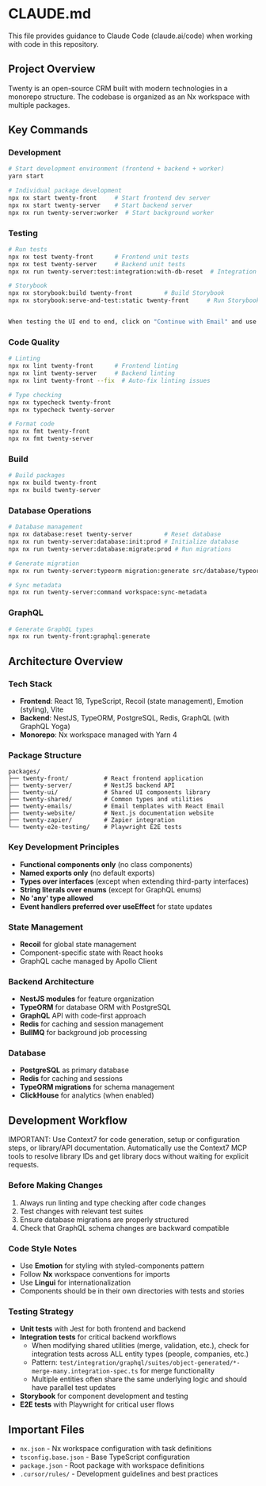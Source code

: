 # CLAUDE.md

This file provides guidance to Claude Code (claude.ai/code) when working with code in this repository.

## Project Overview

Twenty is an open-source CRM built with modern technologies in a monorepo structure. The codebase is organized as an Nx workspace with multiple packages.

## Key Commands

### Development
```bash
# Start development environment (frontend + backend + worker)
yarn start

# Individual package development
npx nx start twenty-front     # Start frontend dev server
npx nx start twenty-server    # Start backend server
npx nx run twenty-server:worker  # Start background worker
```

### Testing
```bash
# Run tests
npx nx test twenty-front      # Frontend unit tests
npx nx test twenty-server     # Backend unit tests
npx nx run twenty-server:test:integration:with-db-reset  # Integration tests with DB reset

# Storybook
npx nx storybook:build twenty-front         # Build Storybook
npx nx storybook:serve-and-test:static twenty-front     # Run Storybook tests


When testing the UI end to end, click on "Continue with Email" and use the prefilled credentials.
```

### Code Quality
```bash
# Linting
npx nx lint twenty-front      # Frontend linting
npx nx lint twenty-server     # Backend linting
npx nx lint twenty-front --fix  # Auto-fix linting issues

# Type checking
npx nx typecheck twenty-front
npx nx typecheck twenty-server

# Format code
npx nx fmt twenty-front
npx nx fmt twenty-server
```

### Build
```bash
# Build packages
npx nx build twenty-front
npx nx build twenty-server
```

### Database Operations
```bash
# Database management
npx nx database:reset twenty-server         # Reset database
npx nx run twenty-server:database:init:prod # Initialize database
npx nx run twenty-server:database:migrate:prod # Run migrations

# Generate migration
npx nx run twenty-server:typeorm migration:generate src/database/typeorm/core/migrations/[name] -d src/database/typeorm/core/core.datasource.ts

# Sync metadata
npx nx run twenty-server:command workspace:sync-metadata
```

### GraphQL
```bash
# Generate GraphQL types
npx nx run twenty-front:graphql:generate
```

## Architecture Overview

### Tech Stack
- **Frontend**: React 18, TypeScript, Recoil (state management), Emotion (styling), Vite
- **Backend**: NestJS, TypeORM, PostgreSQL, Redis, GraphQL (with GraphQL Yoga)
- **Monorepo**: Nx workspace managed with Yarn 4

### Package Structure
```
packages/
├── twenty-front/          # React frontend application
├── twenty-server/         # NestJS backend API
├── twenty-ui/             # Shared UI components library
├── twenty-shared/         # Common types and utilities
├── twenty-emails/         # Email templates with React Email
├── twenty-website/        # Next.js documentation website
├── twenty-zapier/         # Zapier integration
└── twenty-e2e-testing/    # Playwright E2E tests
```

### Key Development Principles
- **Functional components only** (no class components)
- **Named exports only** (no default exports)
- **Types over interfaces** (except when extending third-party interfaces)
- **String literals over enums** (except for GraphQL enums)
- **No 'any' type allowed**
- **Event handlers preferred over useEffect** for state updates

### State Management
- **Recoil** for global state management
- Component-specific state with React hooks
- GraphQL cache managed by Apollo Client

### Backend Architecture
- **NestJS modules** for feature organization
- **TypeORM** for database ORM with PostgreSQL
- **GraphQL** API with code-first approach
- **Redis** for caching and session management
- **BullMQ** for background job processing

### Database
- **PostgreSQL** as primary database
- **Redis** for caching and sessions
- **TypeORM migrations** for schema management
- **ClickHouse** for analytics (when enabled)

## Development Workflow

IMPORTANT: Use Context7 for code generation, setup or configuration steps, or library/API documentation. Automatically use the Context7 MCP tools to resolve library IDs and get library docs without waiting for explicit requests.

### Before Making Changes
1. Always run linting and type checking after code changes
2. Test changes with relevant test suites
3. Ensure database migrations are properly structured
4. Check that GraphQL schema changes are backward compatible

### Code Style Notes
- Use **Emotion** for styling with styled-components pattern
- Follow **Nx** workspace conventions for imports
- Use **Lingui** for internationalization
- Components should be in their own directories with tests and stories

### Testing Strategy
- **Unit tests** with Jest for both frontend and backend
- **Integration tests** for critical backend workflows
  - When modifying shared utilities (merge, validation, etc.), check for integration tests across ALL entity types (people, companies, etc.)
  - Pattern: `test/integration/graphql/suites/object-generated/*-merge-many.integration-spec.ts` for merge functionality
  - Multiple entities often share the same underlying logic and should have parallel test updates
- **Storybook** for component development and testing
- **E2E tests** with Playwright for critical user flows

## Important Files
- `nx.json` - Nx workspace configuration with task definitions
- `tsconfig.base.json` - Base TypeScript configuration
- `package.json` - Root package with workspace definitions
- `.cursor/rules/` - Development guidelines and best practices
